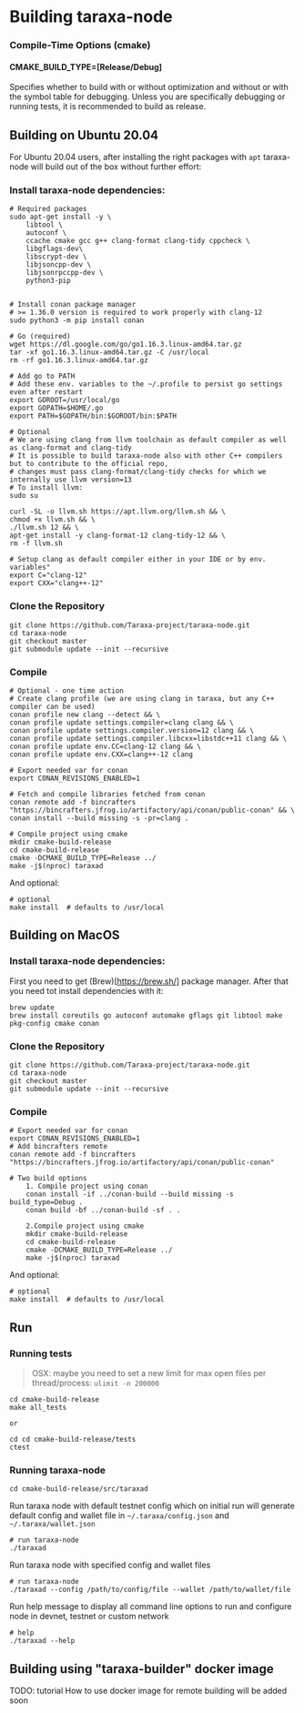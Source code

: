 # Building taraxa-node

### Compile-Time Options (cmake)

#### CMAKE_BUILD_TYPE=[Release/Debug]

Specifies whether to build with or without optimization and without or with
the symbol table for debugging. Unless you are specifically debugging or
running tests, it is recommended to build as release.

## Building on Ubuntu 20.04
For Ubuntu 20.04 users, after installing the right packages with `apt` taraxa-node
will build out of the box without further effort:

### Install taraxa-node dependencies:

    # Required packages
    sudo apt-get install -y \
        libtool \
        autoconf \
        ccache cmake gcc g++ clang-format clang-tidy cppcheck \
        libgflags-dev\
        libscrypt-dev \
        libjsoncpp-dev \
        libjsonrpccpp-dev \
        python3-pip


    # Install conan package manager
    # >= 1.36.0 version is required to work properly with clang-12
    sudo python3 -m pip install conan

    # Go (required)
    wget https://dl.google.com/go/go1.16.3.linux-amd64.tar.gz
    tar -xf go1.16.3.linux-amd64.tar.gz -C /usr/local
    rm -rf go1.16.3.linux-amd64.tar.gz

    # Add go to PATH
    # Add these env. variables to the ~/.profile to persist go settings even after restart
    export GOROOT=/usr/local/go
    export GOPATH=$HOME/.go
    export PATH=$GOPATH/bin:$GOROOT/bin:$PATH

    # Optional
    # We are using clang from llvm toolchain as default compiler as well as clang-format and clang-tidy
    # It is possible to build taraxa-node also with other C++ compilers but to contribute to the official repo,
    # changes must pass clang-format/clang-tidy checks for which we internally use llvm version=13
    # To install llvm:
    sudo su

    curl -SL -o llvm.sh https://apt.llvm.org/llvm.sh && \
    chmod +x llvm.sh && \
    ./llvm.sh 12 && \
    apt-get install -y clang-format-12 clang-tidy-12 && \
    rm -f llvm.sh

    # Setup clang as default compiler either in your IDE or by env. variables"
    export C="clang-12"
    export CXX="clang++-12"

### Clone the Repository

    git clone https://github.com/Taraxa-project/taraxa-node.git
    cd taraxa-node
    git checkout master
    git submodule update --init --recursive

### Compile

    # Optional - one time action
    # Create clang profile (we are using clang in taraxa, but any C++ compiler can be used)
    conan profile new clang --detect && \
    conan profile update settings.compiler=clang clang && \
    conan profile update settings.compiler.version=12 clang && \
    conan profile update settings.compiler.libcxx=libstdc++11 clang && \
    conan profile update env.CC=clang-12 clang && \
    conan profile update env.CXX=clang++-12 clang

    # Export needed var for conan
    export CONAN_REVISIONS_ENABLED=1

    # Fetch and compile libraries fetched from conan
    conan remote add -f bincrafters "https://bincrafters.jfrog.io/artifactory/api/conan/public-conan" && \
    conan install --build missing -s -pr=clang .

    # Compile project using cmake
    mkdir cmake-build-release
    cd cmake-build-release
    cmake -DCMAKE_BUILD_TYPE=Release ../
    make -j$(nproc) taraxad

And optional:

    # optional
    make install  # defaults to /usr/local

## Building on MacOS

### Install taraxa-node dependencies:

First you need to get (Brew)[https://brew.sh/] package manager. After that you need tot install dependencies with it:

    brew update
    brew install coreutils go autoconf automake gflags git libtool make pkg-config cmake conan

### Clone the Repository

    git clone https://github.com/Taraxa-project/taraxa-node.git
    cd taraxa-node
    git checkout master
    git submodule update --init --recursive

### Compile

    # Export needed var for conan
    export CONAN_REVISIONS_ENABLED=1
    # Add bincrafters remote
    conan remote add -f bincrafters "https://bincrafters.jfrog.io/artifactory/api/conan/public-conan"

    # Two build options
        1. Compile project using conan
        conan install -if ../conan-build --build missing -s build_type=Debug .
        conan build -bf ../conan-build -sf . .

        2.Compile project using cmake
        mkdir cmake-build-release
        cd cmake-build-release
        cmake -DCMAKE_BUILD_TYPE=Release ../
        make -j$(nproc) taraxad

And optional:

    # optional
    make install  # defaults to /usr/local

## Run
### Running tests

> OSX: maybe you need to set a new limit for max open files per thread/process: `ulimit -n 200000`

    cd cmake-build-release
    make all_tests

    or

    cd cd cmake-build-release/tests
    ctest

### Running taraxa-node
    cd cmake-build-release/src/taraxad

Run taraxa node with default testnet config which on initial run will generate default
config and wallet file in `~/.taraxa/config.json` and `~/.taraxa/wallet.json`

    # run taraxa-node
    ./taraxad

Run taraxa node with specified config and wallet files

    # run taraxa-node
    ./taraxad --config /path/to/config/file --wallet /path/to/wallet/file

Run help message to display all command line options to run and configure node
in devnet, testnet or custom network

    # help
    ./taraxad --help

## Building using "taraxa-builder" docker image

TODO: tutorial How to use docker image for remote building will be added soon
